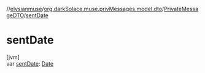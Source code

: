 //[elysianmuse](../../../index.md)/[org.darkSolace.muse.privMessages.model.dto](../index.md)/[PrivateMessageDTO](index.md)/[sentDate](sent-date.md)

# sentDate

[jvm]\
var [sentDate](sent-date.md): [Date](https://docs.oracle.com/javase/8/docs/api/java/util/Date.html)
